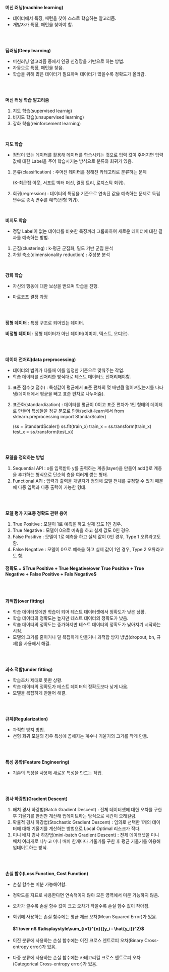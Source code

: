 **머신 러닝(machine learning)**

- 데이터에서 특징, 패턴을 찾아 스스로 학습하는 알고리즘.
- 개발자가 특징, 패턴을 찾아야 함.

<br>

<br>

**딥러닝(Deep learning)**

- 머신러닝 알고리즘 중에서 인공 신경망을 기반으로 하는 방법.
- 자동으로 특징, 패턴을 찾음.
- 학습을 위해 많은 데이터가 필요하며 데이터가 많을수록 정확도가 올라감.

<br>

<br>

**머신 러닝 학습 알고리즘**

1. 지도 학습(supervised learnig)
2. 비지도 학습(unsupervised learning)
3. 강화 학습(reinforcement learning)

<br>

**지도 학습**

- 정답이 있는 데이터를 활용해 데이터를 학습시키는 것으로 입력 값이 주어지면 입력 값에 대한 Label을 주어 학습시키는 방식으로 분류와 회귀가 있음.

1. 분류(classification) : 주어진 데이터를 정해진 카테고리로 분류하는 문제

   (K-최근접 이웃, 서포트 벡터 머신, 결정 트리, 로지스틱 회귀).

2. 회귀(regression) : 데이터의 특징을 기준으로 연속된 값을 예측하는 문제로 독립 변수로 종속 변수를 예측(선형 회귀).

<br>

**비지도 학습**

- 정답 Label이 없는 데이터를 비슷한 특징끼리 그룹화하여 새로운 데이터에 대한 결과를 예측하는 방법.

1. 군집(clustering) : k-평균 군집화, 밀도 기반 군집 분석
2. 차원 축소(dimensionality reduction) : 주성분 분석

<br>

**강화 학습**

* 자신의 행동에 대한 보상을 받으며 학습을 진행.

- 마르코프 결정 과정

<br>

<br>

**정형 데이터** : 특정 구조로 되어있는 데이터.

**비정형 데이터** : 정형 데이터가 아닌 데이터(이미지, 텍스트, 오디오).

<br>

<br>

**데이터 전처리(data preprocessing)**

* 데이터의 범위가 다를때 이를 일정한 기준으로 맞춰주는 작업.
* 학습 데이터를 전처리한 방식대로 테스트 데이터도 전처리해야함.

1. 표준 점수(z 점수) : 특성값이 평균에서 표준 편차의 몇 배만큼 떨어져있는지를 나타냄(데이터에서 평균을 빼고 표준 편차로 나누어줌).

2. 표준화(standardization) : 데이터를 평균이 0이고 표준 편차가 1인 형태의 데이터로 만들어 특성들을 정규 분포로 만듦(scikit-learn에서 from sklearn.preprocessing import StandarScaler)

   (ss = StandardScaler()     ss.fit(train_x)     train_x = ss.transform(train_x)     test_x = ss.transform(test_x))

<br>

<br>

**모델을 정의하는 방법**

1. Sequential API : x를 입력받아 y를 출력하는 계층(layer)을 만들어 add()로 계층을 추가하는 형식으로 단순히 층을 여러개 쌓는 형태.
2. Functional API : 입력과 출력을 개발자가 정의해 모델 전체를 규정할 수 있기 때문에 다중 입력과 다중 출력이 가능한 형태. 

<br>
<br>

**모델 평가 지표중 정확도 관련 용어**

1. True Positive : 모델이 1로 예측을 하고 실제 값도 1인 경우.
2. True Negative : 모델이 0으로 예측을 하고 실제 값도 0인 경우.
3. False Positive : 모델이 1로 예측을 하고 실제 값이 0인 경우, Type 1 오류라고도 함.
4. False Negative : 모델이 0으로 예측을 하고 실제 값이 1인 경우, Type 2 오류라고도 함.

#### 정확도 = $True Positive + True Negative\over True Positive + True Negative + False Positive + Fals Negative$

<br>

<br>

**과적합(over fitting)**

* 학습 데이터셋에만 학습이 되어 테스트 데이터셋에서 정확도가 낮은 상황.
* 학습 데이터의 정확도는 높지만 테스트 데이터의 정확도가 낮음.
* 학습 데이터의 정확도는 증가하지만 테스트 데이터의 정확도가 낮아지기 시작하는 시점.
* 모델의 크기를 줄이거나 덜 복잡하게 만들거나 과적합 방지 방법(dropout, bn, 규제)을 사용해서 해결.

<br>

<br>

**과소 적합(under fitting)**

* 학습조차 제대로 못한 상황.
* 학습 데이터의 정확도가 테스트 데이터의 정확도보다 낮게 나옴.
* 모델을 복잡하게 만들어 해결.

<br>

<br>

**규제(Regularization)**

* 과적합 방지 방법.
* 선형 회귀 모델의 경우 특성에 곱해지는 계수나 기울기의 크기를 작게 만듦.

<br>

<br>

**특성 공학(Feature Engineering)**

* 기존의 특성을 사용해 새로운 특성을 만드는 작업.

<br>

<br>

**경사 하강법(Gradient Descent)**

1. 배치 경사 하강법(Batch Gradient Descent) : 전체 데이터셋에 대한 오차를 구한 후 기울기를 한번만 계산해 업데이트하는 방식으로 시간이 오래걸림.
2. 확률적 경사 하강법(Stochastic Gradient Descent) : 임의로 선택한 1개의 데이터에 대해 기울기를 계산하는 방법으로 Local Optimal 리스크가 작다.
3. 미니 배치 경사 하강법(mini-batch Gradient Descent) : 전체 데이터셋을 미니 배치 여러개로 나누고 미니 배치 한개마다 기울기를 구한 후 평균 기울기를 이용해 업데이트하는 방식.


<br>

<br>

**손실 함수(Loss Function, Cost Function)**

* 손실 함수는 미분 가능해야함.

* 정확도를 지표로 사용한다면 연속적이지 않아 모든 영역에서 미분 가능하지 않음.

* 오차가 클수록 손실 함수 값이 크고 오차가 작을수록 손실 함수 값이 작아짐.

* 회귀에 사용하는 손실 함수에는 평균 제곱 오차(Mean Squared Error)가 있음.

  #### $1 \over n$ $\displaystyle\sum_{i=1}^{n}{(y_i - \hat{y_i})^2}$


* 이진 분류에 사용하는 손실 함수에는 이진 크로스 엔트로피 오차(Binary Cross-entropy error)가 있음.
* 다중 분류에 사용하는 손실 함수에는 카테고리컬 크로스 엔트로피 오차(Categorical Cross-entropy error)가 있음.


<br>

<br>

